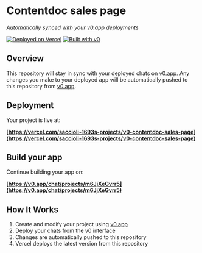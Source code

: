 # Contentdoc sales page

*Automatically synced with your [v0.app](https://v0.app) deployments*

[![Deployed on Vercel](https://img.shields.io/badge/Deployed%20on-Vercel-black?style=for-the-badge&logo=vercel)](https://vercel.com/saccioli-1693s-projects/v0-contentdoc-sales-page)
[![Built with v0](https://img.shields.io/badge/Built%20with-v0.app-black?style=for-the-badge)](https://v0.app/chat/projects/m6JjXeGvrr5)

## Overview

This repository will stay in sync with your deployed chats on [v0.app](https://v0.app).
Any changes you make to your deployed app will be automatically pushed to this repository from [v0.app](https://v0.app).

## Deployment

Your project is live at:

**[https://vercel.com/saccioli-1693s-projects/v0-contentdoc-sales-page](https://vercel.com/saccioli-1693s-projects/v0-contentdoc-sales-page)**

## Build your app

Continue building your app on:

**[https://v0.app/chat/projects/m6JjXeGvrr5](https://v0.app/chat/projects/m6JjXeGvrr5)**

## How It Works

1. Create and modify your project using [v0.app](https://v0.app)
2. Deploy your chats from the v0 interface
3. Changes are automatically pushed to this repository
4. Vercel deploys the latest version from this repository
